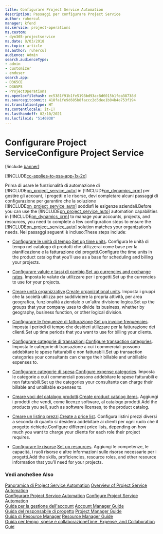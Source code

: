 ```yaml
---
title: Configurare Project Service Automation
description: Passaggi per configurare Project Service
author: ruhercul
manager: kfend
ms.service: project-operations
ms.custom:
- dyn365-projectservice
ms.date: 8/03/2018
ms.topic: article
ms.author: ruhercul
audience: Admin
search.audienceType:
- admin
- customizer
- enduser
search.app:
- D365CE
- D365PS
- ProjectOperations
ms.openlocfilehash: ec5381f91b1fe5198bd93ac8d6015b1fea38738d
ms.sourcegitcommit: 418fa1fe9d605b8faccc2d5dee1b04b4e753f194
ms.translationtype: HT
ms.contentlocale: it-IT
ms.lasthandoff: 02/10/2021
ms.locfileid: "5146938"
---
```

# <a name="configure-project-service"></a><span data-ttu-id="268e9-103">Configurare Project Service</span><span class="sxs-lookup"><span data-stu-id="268e9-103">Configure Project Service</span></span>

[!include [banner](../includes/psa-now-project-operations.md)]

[!INCLUDE[cc-applies-to-psa-app-1x-2x](../includes/cc-applies-to-psa-app-1x-2x.md)]

<span data-ttu-id="268e9-104">Prima di usare le funzionalità di automazione di [!INCLUDE[pn_project_service_auto](../includes/pn-project-service-auto.md)] in [!INCLUDE[pn_dynamics_crm](../includes/pn-dynamics-crm.md)] per gestire gli account, i progetti e le risorse, devi completare alcuni passaggi di configurazione per garantire che la soluzione [!INCLUDE[pn_project_service_auto](../includes/pn-project-service-auto.md)] soddisfi le esigenze aziendali.</span><span class="sxs-lookup"><span data-stu-id="268e9-104">Before you can use the [!INCLUDE[pn_project_service_auto](../includes/pn-project-service-auto.md)] automation capabilities in [!INCLUDE[pn_dynamics_crm](../includes/pn-dynamics-crm.md)] to manage your accounts, projects, and resources, you need to complete a few configuration steps to ensure the [!INCLUDE[pn_project_service_auto](../includes/pn-project-service-auto.md)] solution matches your organization’s needs.</span></span> <span data-ttu-id="268e9-105">Nei passaggi seguenti è incluso:</span><span class="sxs-lookup"><span data-stu-id="268e9-105">These steps include:</span></span>  
  
-   <span data-ttu-id="268e9-106">[Configurare le unità di tempo](../psa/set-up-time-units.md).</span><span class="sxs-lookup"><span data-stu-id="268e9-106">[Set up time units](../psa/set-up-time-units.md).</span></span> <span data-ttu-id="268e9-107">Configura le unità di tempo nel catalogo di prodotti che utilizzerai come base per la pianificazione e la fatturazione dei progetti.</span><span class="sxs-lookup"><span data-stu-id="268e9-107">Configure the time units in the product catalog that you’ll use as a base for scheduling and billing your projects.</span></span>  
  
-   <span data-ttu-id="268e9-108">[Configurare valute e tassi di cambio](../psa/set-up-currencies-exchange-rates.md).</span><span class="sxs-lookup"><span data-stu-id="268e9-108">[Set up currencies and exchange rates](../psa/set-up-currencies-exchange-rates.md).</span></span> <span data-ttu-id="268e9-109">Imposta le valute da utilizzare per i progetti.</span><span class="sxs-lookup"><span data-stu-id="268e9-109">Set up the currencies to use for your projects.</span></span>  
  
-   <span data-ttu-id="268e9-110">[Creare unità organizzative](../psa/create-organizational-units.md).</span><span class="sxs-lookup"><span data-stu-id="268e9-110">[Create organizational units](../psa/create-organizational-units.md).</span></span> <span data-ttu-id="268e9-111">Imposta i gruppi che la società utilizza per suddividere la propria attività, per area geografica, funzionalità aziendale o un'altra divisione logica.</span><span class="sxs-lookup"><span data-stu-id="268e9-111">Set up the groups that your company uses to divide its business, whether by geography, business function, or other logical division.</span></span>  
  
-   <span data-ttu-id="268e9-112">[Configurare le frequenze di fatturazione](../psa/set-up-invoice-frequencies.md).</span><span class="sxs-lookup"><span data-stu-id="268e9-112">[Set up invoice frequencies](../psa/set-up-invoice-frequencies.md).</span></span> <span data-ttu-id="268e9-113">Imposta i periodi di tempo che desideri utilizzare per la fatturazione dei clienti.</span><span class="sxs-lookup"><span data-stu-id="268e9-113">Set up time periods that you want to use for billing your clients.</span></span>  
  
-   <span data-ttu-id="268e9-114">[Configurare categorie di transazioni](../psa/configure-transaction-categories.md).</span><span class="sxs-lookup"><span data-stu-id="268e9-114">[Configure transaction categories](../psa/configure-transaction-categories.md).</span></span> <span data-ttu-id="268e9-115">Imposta le categorie di transazione a cui i commerciali possono addebitare le spese fatturabili e non fatturabili.</span><span class="sxs-lookup"><span data-stu-id="268e9-115">Set up transaction categories your consultants can charge their billable and unbillable expenses to.</span></span>  
  
-   <span data-ttu-id="268e9-116">[Configurare categorie di spesa](../psa/configure-expense-categories.md).</span><span class="sxs-lookup"><span data-stu-id="268e9-116">[Configure expense categories](../psa/configure-expense-categories.md).</span></span> <span data-ttu-id="268e9-117">Imposta le categorie a cui i commerciali possono addebitare le spese fatturabili e non fatturabili.</span><span class="sxs-lookup"><span data-stu-id="268e9-117">Set up the categories your consultants can charge their billable and unbillable expenses to.</span></span>  
  
-   <span data-ttu-id="268e9-118">[Creare voci del catalogo prodotti](../psa/create-product-catalog-items.md).</span><span class="sxs-lookup"><span data-stu-id="268e9-118">[Create product catalog items](../psa/create-product-catalog-items.md).</span></span> <span data-ttu-id="268e9-119">Aggiungi i prodotti che vendi, come licenze software, al catalogo prodotti.</span><span class="sxs-lookup"><span data-stu-id="268e9-119">Add the products you sell, such as software licenses, to the product catalog.</span></span>  
  
-   <span data-ttu-id="268e9-120">[Creare un listino prezzi](../psa/create-price-list.md).</span><span class="sxs-lookup"><span data-stu-id="268e9-120">[Create a price list](../psa/create-price-list.md).</span></span> <span data-ttu-id="268e9-121">Configura listini prezzi diversi a seconda di quanto si desidera addebitare ai clienti per ogni ruolo che il progetto richiede.</span><span class="sxs-lookup"><span data-stu-id="268e9-121">Configure different price lists, depending on how much you want to charge your clients for each role their project requires.</span></span>  
  
-   <span data-ttu-id="268e9-122">[Configurare le risorse](../psa/set-up-resources.md).</span><span class="sxs-lookup"><span data-stu-id="268e9-122">[Set up resources](../psa/set-up-resources.md).</span></span> <span data-ttu-id="268e9-123">Aggiungi le competenze, le capacità, i ruoli risorse e altre informazioni sulle risorse necessarie per i progetti.</span><span class="sxs-lookup"><span data-stu-id="268e9-123">Add the skills, proficiencies, resource roles, and other resource information that you’ll need for your projects.</span></span>  
  
### <a name="see-also"></a><span data-ttu-id="268e9-124">Vedi anche</span><span class="sxs-lookup"><span data-stu-id="268e9-124">See Also</span></span>  
 <span data-ttu-id="268e9-125">[Panoramica di Project Service Automation](../psa/overview.md) </span><span class="sxs-lookup"><span data-stu-id="268e9-125">[Overview of Project Service Automation](../psa/overview.md) </span></span>  
 <span data-ttu-id="268e9-126">[Configurare Project Service Automation](../psa/configure.md) </span><span class="sxs-lookup"><span data-stu-id="268e9-126">[Configure Project Service Automation](../psa/configure.md) </span></span>  
 <span data-ttu-id="268e9-127">[Guida per la gestione dell'account](../psa/account-manager-guide.md) </span><span class="sxs-lookup"><span data-stu-id="268e9-127">[Account Manager Guide](../psa/account-manager-guide.md) </span></span>  
 <span data-ttu-id="268e9-128">[Guida del responsabile di progetto](../psa/project-manager-guide.md) </span><span class="sxs-lookup"><span data-stu-id="268e9-128">[Project Manager Guide](../psa/project-manager-guide.md) </span></span>  
 <span data-ttu-id="268e9-129">[Guida di Resource Manager](../psa/resource-manager-guide.md) </span><span class="sxs-lookup"><span data-stu-id="268e9-129">[Resource Manager Guide](../psa/resource-manager-guide.md) </span></span>  
 [<span data-ttu-id="268e9-130">Guida per tempo, spese e collaborazione</span><span class="sxs-lookup"><span data-stu-id="268e9-130">Time, Expense, and Collaboration Guid</span></span>](../psa/time-expense-collaboration-guide.md)
